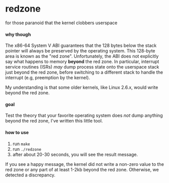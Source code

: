 # redzone
for those paranoid that the kernel clobbers userspace

#### why though

The x86-64 System V ABI guarantees that the 128 bytes below the stack pointer
will always be preserved by the operating system.
This 128-byte area is known as the "red zone".
Unfortunately, the ABI does not explicitly say what happens to memory **beyond**
the red zone.
In particular, interrupt service routines (ISRs) *may* dump process state onto the userspace
stack just beyond the red zone, before switching to a different stack to handle
the interrupt (e.g, preemption by the kernel).

My understanding is that some older kernels, like Linux 2.6.x, would
write beyond the red zone.

#### goal

Test the theory that your favorite operating system does *not* dump anything beyond
the red zone, I've written this little tool.

#### how to use

1. run `make`
2. run `./redzone`
3. after about 20-30 seconds, you will see the result message.


If you see a happy message, the kernel did not write a non-zero value to the
red zone or any part of at least 1-2kb beyond the red zone.
Otherwise, we detected a discrepancy.
